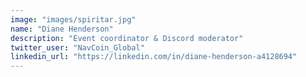 ```yaml
---
image: "images/spiritar.jpg"
name: "Diane Henderson"
description: "Event coordinator & Discord moderator"
twitter_user: "NavCoin_Global"
linkedin_url: "https://linkedin.com/in/diane-henderson-a4128694"
---
```

